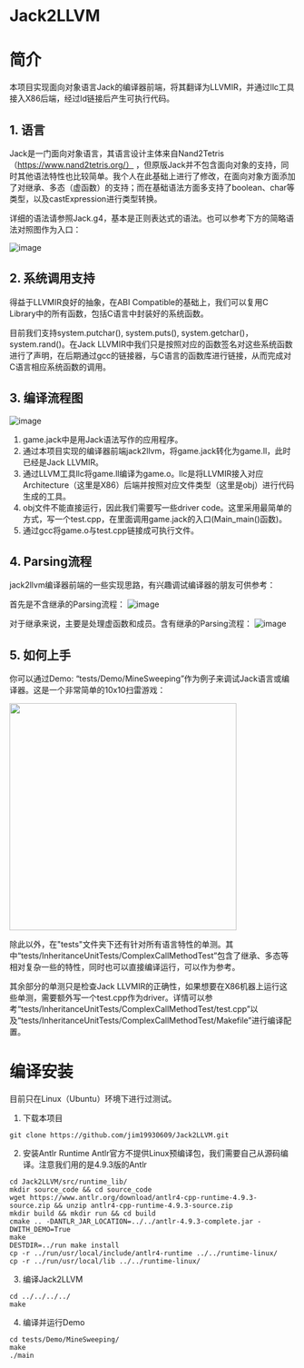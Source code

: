 # Jack2LLVM

# 简介
本项目实现面向对象语言Jack的编译器前端，将其翻译为LLVMIR，并通过llc工具接入X86后端，经过ld链接后产生可执行代码。

## 1. 语言
Jack是一门面向对象语言，其语言设计主体来自Nand2Tetris（https://www.nand2tetris.org/） ，但原版Jack并不包含面向对象的支持，同时其他语法特性也比较简单。我个人在此基础上进行了修改，在面向对象方面添加了对继承、多态（虚函数）的支持；而在基础语法方面多支持了boolean、char等类型，以及castExpression进行类型转换。

详细的语法请参照Jack.g4，基本是正则表达式的语法。也可以参考下方的简略语法对照图作为入口：

![image](https://user-images.githubusercontent.com/22334008/152664632-80987b82-80ba-4bc4-8aba-5d87a10d450e.png)

## 2. 系统调用支持
得益于LLVMIR良好的抽象，在ABI Compatible的基础上，我们可以复用C Library中的所有函数，包括C语言中封装好的系统函数。

目前我们支持system.putchar(), system.puts(), system.getchar()，system.rand()。在Jack LLVMIR中我们只是按照对应的函数签名对这些系统函数进行了声明，在后期通过gcc的链接器，与C语言的函数库进行链接，从而完成对C语言相应系统函数的调用。

## 3. 编译流程图

![image](https://user-images.githubusercontent.com/22334008/152664979-2e8df4d9-d4cb-4d6b-9566-dcffeac57625.png)

1. game.jack中是用Jack语法写作的应用程序。
2. 通过本项目实现的编译器前端jack2llvm，将game.jack转化为game.ll，此时已经是Jack LLVMIR。
3. 通过LLVM工具llc将game.ll编译为game.o。llc是将LLVMIR接入对应Architecture（这里是X86）后端并按照对应文件类型（这里是obj）进行代码生成的工具。
4. obj文件不能直接运行，因此我们需要写一些driver code。这里采用最简单的方式，写一个test.cpp，在里面调用game.jack的入口(Main_main()函数)。
5. 通过gcc将game.o与test.cpp链接成可执行文件。

## 4. Parsing流程
jack2llvm编译器前端的一些实现思路，有兴趣调试编译器的朋友可供参考：

首先是不含继承的Parsing流程：
![image](https://user-images.githubusercontent.com/22334008/152665099-0b98a07c-16ab-4409-b791-b34cb0c8cf75.png)

对于继承来说，主要是处理虚函数和成员。含有继承的Parsing流程：
![image](https://user-images.githubusercontent.com/22334008/152665111-bc36a64d-5be4-4ea3-92a7-152eeb92b0de.png)

## 5. 如何上手
你可以通过Demo: “tests/Demo/MineSweeping”作为例子来调试Jack语言或编译器。这是一个非常简单的10x10扫雷游戏：

<img src="https://user-images.githubusercontent.com/22334008/152664844-916f8a15-0e6f-4d2e-b0d0-0b18ab13b8ff.gif" width="400">

除此以外，在"tests"文件夹下还有针对所有语言特性的单测。其中“tests/InheritanceUnitTests/ComplexCallMethodTest”包含了继承、多态等相对复杂一些的特性，同时也可以直接编译运行，可以作为参考。

其余部分的单测只是检查Jack LLVMIR的正确性，如果想要在X86机器上运行这些单测，需要额外写一个test.cpp作为driver。详情可以参考“tests/InheritanceUnitTests/ComplexCallMethodTest/test.cpp”以及“tests/InheritanceUnitTests/ComplexCallMethodTest/Makefile”进行编译配置。

# 编译安装
目前只在Linux（Ubuntu）环境下进行过测试。
1. 下载本项目
```
git clone https://github.com/jim19930609/Jack2LLVM.git
```

2. 安装Antlr Runtime
Antlr官方不提供Linux预编译包，我们需要自己从源码编译。注意我们用的是4.9.3版的Antlr
```
cd Jack2LLVM/src/runtime_lib/
mkdir source_code && cd source_code
wget https://www.antlr.org/download/antlr4-cpp-runtime-4.9.3-source.zip && unzip antlr4-cpp-runtime-4.9.3-source.zip
mkdir build && mkdir run && cd build
cmake .. -DANTLR_JAR_LOCATION=../../antlr-4.9.3-complete.jar -DWITH_DEMO=True
make
DESTDIR=../run make install
cp -r ../run/usr/local/include/antlr4-runtime ../../runtime-linux/
cp -r ../run/usr/local/lib ../../runtime-linux/
```

3. 编译Jack2LLVM
```
cd ../../../../
make
```

4. 编译并运行Demo
```
cd tests/Demo/MineSweeping/
make
./main
```

